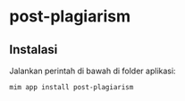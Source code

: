 # post-plagiarism

## Instalasi

Jalankan perintah di bawah di folder aplikasi:

```
mim app install post-plagiarism
```

